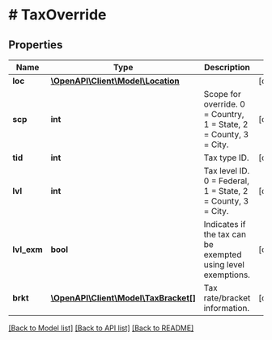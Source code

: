 # # TaxOverride

## Properties

Name | Type | Description | Notes
------------ | ------------- | ------------- | -------------
**loc** | [**\OpenAPI\Client\Model\Location**](Location.md) |  | [optional]
**scp** | **int** | Scope for override. 0 &#x3D; Country, 1 &#x3D; State, 2 &#x3D; County, 3 &#x3D; City. | [optional]
**tid** | **int** | Tax type ID. | [optional]
**lvl** | **int** | Tax level ID. 0 &#x3D; Federal, 1 &#x3D; State, 2 &#x3D; County, 3 &#x3D; City. | [optional]
**lvl_exm** | **bool** | Indicates if the tax can be exempted using level exemptions. | [optional]
**brkt** | [**\OpenAPI\Client\Model\TaxBracket[]**](TaxBracket.md) | Tax rate/bracket information. | [optional]

[[Back to Model list]](../../README.md#models) [[Back to API list]](../../README.md#endpoints) [[Back to README]](../../README.md)
